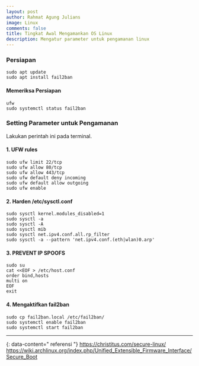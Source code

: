 ```yaml
---
layout: post
author: Rahmat Agung Julians
image: Linux
comments: false
title: Tingkat Awal Mengamankan OS Linux
description: Mengatur parameter untuk pengamanan linux
---
```


### Persiapan 
```
sudo apt update
sudo apt install fail2ban
```

#### Memeriksa Persiapan
```
ufw
sudo systemctl status fail2ban
```

### Setting Parameter untuk Pengamanan
Lakukan perintah ini pada terminal.

#### 1. UFW rules
```
sudo ufw limit 22/tcp  
sudo ufw allow 80/tcp  
sudo ufw allow 443/tcp  
sudo ufw default deny incoming  
sudo ufw default allow outgoing
sudo ufw enable
```
#### 2. Harden /etc/sysctl.conf
```
sudo sysctl kernel.modules_disabled=1
sudo sysctl -a
sudo sysctl -A
sudo sysctl mib
sudo sysctl net.ipv4.conf.all.rp_filter
sudo sysctl -a --pattern 'net.ipv4.conf.(eth|wlan)0.arp'
```

#### 3. PREVENT IP SPOOFS
```
sudo su
cat <<EOF > /etc/host.conf
order bind,hosts
multi on
EOF
exit
```

#### 4. Mengaktifkan fail2ban
```
sudo cp fail2ban.local /etc/fail2ban/
sudo systemctl enable fail2ban
sudo systemctl start fail2ban
```



---
{: data-content=" referensi "}
<a href="https://christitus.com/secure-linux/">https://christitus.com/secure-linux/</a> <br/>
<a href="https://wiki.archlinux.org/index.php/Unified_Extensible_Firmware_Interface/Secure_Boot">https://wiki.archlinux.org/index.php/Unified_Extensible_Firmware_Interface/Secure_Boot</a>